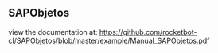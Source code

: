 ## SAPObjetos

 view the documentation at: https://github.com/rocketbot-cl/SAPObjetos/blob/master/example/Manual_SAPObjetos.pdf
